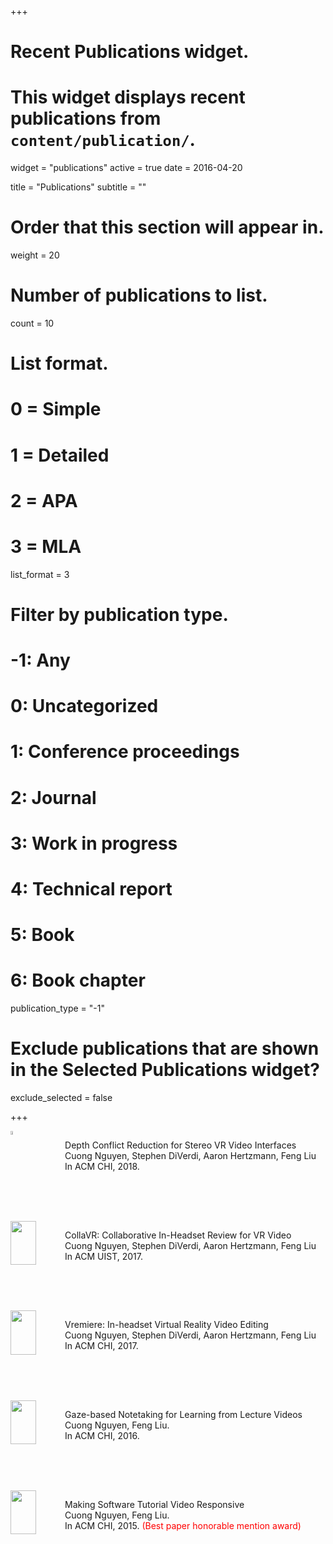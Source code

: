+++
# Recent Publications widget.
# This widget displays recent publications from `content/publication/`.
widget = "publications"
active = true
date = 2016-04-20

title = "Publications"
subtitle = ""

# Order that this section will appear in.
weight = 20

# Number of publications to list.
count = 10

# List format.
#   0 = Simple
#   1 = Detailed
#   2 = APA
#   3 = MLA
list_format = 3

# Filter by publication type.
# -1: Any
#  0: Uncategorized
#  1: Conference proceedings
#  2: Journal
#  3: Work in progress
#  4: Technical report
#  5: Book
#  6: Book chapter
publication_type = "-1"

# Exclude publications that are shown in the Selected Publications widget?
exclude_selected = false



+++
<div style="display:inline-block; min-width:2.2cm; height:3.8cm; align: center;vertical-align: top;" >
  <img src="img/depthconflict.png" width="20%" height="20%">
</div>
<div style="display:inline-block;vertical-align: top;">
  <p>
  Depth Conflict Reduction for Stereo VR Video Interfaces 
  <br>
  Cuong Nguyen, Stephen DiVerdi, Aaron Hertzmann, Feng Liu
  <br>
  In ACM CHI, 2018.
  </p>
</div>
<div style="clear:both"/></div>

<div style="display:inline-block; min-width:2.2cm; height:3.8cm; align: center;vertical-align: top;" >
  <img src="img/collavr.jpg" width="70%" height="70%">
</div>
<div style="display:inline-block;vertical-align: top;">
  <p>
  CollaVR: Collaborative In-Headset Review for VR Video 
  <br>
  Cuong Nguyen, Stephen DiVerdi, Aaron Hertzmann, Feng Liu
  <br>
  In ACM UIST, 2017.
  </p>
</div>
<div style="clear:both"/></div>

<div style="display:inline-block; min-width:2.2cm; height:3.8cm; align: center;vertical-align: top;" >
  <img src="img/vremiere.png" width="70%" height="70%">
</div>
<div style="display:inline-block;vertical-align: top;">
  <p>
  Vremiere: In-headset Virtual Reality Video Editing 
  <br>
  Cuong Nguyen, Stephen DiVerdi, Aaron Hertzmann, Feng Liu
  <br>
  In ACM CHI, 2017.
  </p>
</div>
<div style="clear:both"/></div>


<div style="display:inline-block; min-width:2.2cm; height:3.8cm; align: center;vertical-align: top;" >
  <img src="img/GazeNoter_small.png" width="70%" height="70%">
</div>
<div style="display:inline-block;vertical-align: top;">
  <p>
  Gaze-based Notetaking for Learning from Lecture Videos
  <br>
  Cuong Nguyen, Feng Liu. 
  <br>
  In ACM CHI, 2016.
  </p>
</div>
<div style="clear:both"/></div>

<div style="display:inline-block; min-width:2.2cm; height:3.8cm; align: center;vertical-align: top;" >
  <img src="img/tutordmvnicon_small.png" width="70%" height="70%">
</div>
<div style="display:inline-block;vertical-align: top;">
  <p>
  Making Software Tutorial Video Responsive   
  <br>
  Cuong Nguyen, Feng Liu. 
  <br>
  In ACM CHI, 2015. <font color="red">(Best paper honorable mention award)</font>
  </p>
</div>
<div style="clear:both"/></div>